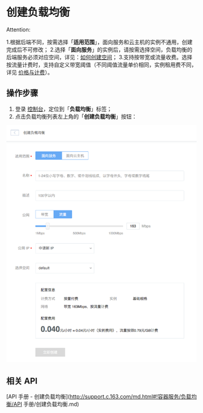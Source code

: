 # 创建负载均衡

<span>Attention:</span><div class="alertContent">1.根据后端不同，按需选择「**适用范围**」，面向服务和云主机的实例不通用，创建完成后不可修改；
2.选择「**面向服务**」的实例后，请按需选择空间，负载均衡的后端服务必须对应空间，详见：[如何创建空间](http://support.c.163.com/md.html#!计算服务/容器服务/使用指南/创建无状态服务.md)；
3.支持按带宽或流量收费。选择按流量计费时，支持自定义带宽阈值（不同阈值流量单价相同，实例租用费不同，详见 [价格与计费](http://support.c.163.com/md.html#!容器服务/负载均衡/购买指南/负载均衡价格与计费.md)）。</div>



## 操作步骤

1. 登录 [控制台](https://c.163.com/dashboard#/m/ingress/)，定位到「**负载均衡**」标签；
2. 点击负载均衡列表左上角的「**创建负载均衡**」按钮：

![](../image/创建负载均衡.png)

## 相关 API

[API 手册 - 创建负载均衡](http://support.c.163.com/md.html#!容器服务/负载均衡/API 手册/创建负载均衡.md)

